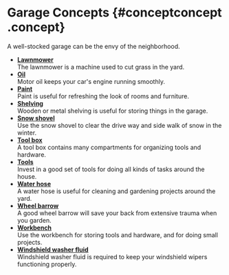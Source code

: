 # Garage Concepts {#conceptconcept .concept}

A well-stocked garage can be the envy of the neighborhood.

-   **[Lawnmower](../concepts/lawnmower.md)**  
The lawnmower is a machine used to cut grass in the yard.
-   **[Oil](../concepts/oil.md)**  
Motor oil keeps your car's engine running smoothly.
-   **[Paint](../concepts/paint.md)**  
Paint is useful for refreshing the look of rooms and furniture.
-   **[Shelving](../concepts/shelving.md)**  
Wooden or metal shelving is useful for storing things in the garage.
-   **[Snow shovel](../concepts/snowshovel.md)**  
Use the snow shovel to clear the drive way and side walk of snow in the winter.
-   **[Tool box](../concepts/toolbox.md)**  
A tool box contains many compartments for organizing tools and hardware.
-   **[Tools](../concepts/tools.md)**  
Invest in a good set of tools for doing all kinds of tasks around the house.
-   **[Water hose](../concepts/waterhose.md)**  
A water hose is useful for cleaning and gardening projects around the yard.
-   **[Wheel barrow](../concepts/wheelbarrow.md)**  
A good wheel barrow will save your back from extensive trauma when you garden.
-   **[Workbench](../concepts/workbench.md)**  
Use the workbench for storing tools and hardware, and for doing small projects.
-   **[Windshield washer fluid](../concepts/wwfluid.md)**  
Windshield washer fluid is required to keep your windshield wipers functioning properly.

